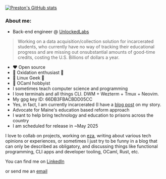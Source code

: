 [![Preston's GitHub stats](https://github-readme-stats.vercel.app/api?username=pthorpe92)](https://github.com/anuraghazra/github-readme-stats)

### About me:
- Back-end engineer @ [UnlockedLabs](https://www.unlockedlabs.org/)
>Working on a data acquisition/collection solution for incarcerated students, who currently have no way of tracking their educational progress
 and are missing out onsubstantial amounts of good-time credits, costing the U.S. Billions of dollars a year.

- ❤️ Open source
-  🦀 Oxidation enthusiast 🦀
- 🐧 Linux Geek 🐧
- 🐫 OCaml hobbyist
- I sometimes teach computer science and programming
- I love terminals and all things CLI. DWM + Wezterm + Tmux + Neovim.
- My gpg key ID: 66DB3FBACBDD05CC
- Yes, in fact, I am currently incarcerated (I have a [blog post](https://pthorpe92.github.io/intro/my-story) on my story.
- Advocate for Maine's education based reform approach
- I want to help bring technology and education to prisons across the country
- I am scheduled for release in ~May 2025

I love to collab on projects, working on [eza](https://github.com/eza-community/eza), writing about various tech opinions or experiences, or sometimes I just try to be funny in a blog that can only be described as obligatory, and discussing things like functional programming, CLI apps and developer tooling, OCaml, Rust, etc. 

You can find me on [LinkedIn](https://linkedin.com/in/PThorpe92)

or send me an [email](P@eza.rocks)
